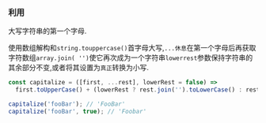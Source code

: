 ### 利用

大写字符串的第一个字母. 

使用数组解构和`string.touppercase()`首字母大写,`...休息`在第一个字母后再获取字符数组`array.join( '')`使它再次成为一个字符串`lowerrest`参数保持字符串的其余部分不变,或者将其设置为`真正`转换为小写. 

```js
const capitalize = ([first, ...rest], lowerRest = false) =>
  first.toUpperCase() + (lowerRest ? rest.join('').toLowerCase() : rest.join(''));
```

```js
capitalize('fooBar'); // 'FooBar'
capitalize('fooBar', true); // 'Foobar'
```